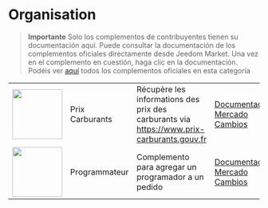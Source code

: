 
# Organisation


>**Importante**
>Solo los complementos de contribuyentes tienen su documentación aquí. Puede consultar la documentación de los complementos oficiales directamente desde Jeedom Market. Una vez en el complemento en cuestión, haga clic en la documentación.
>Podéis ver [aquí](https://market.jeedom.com/index.php?v=d&p=market&type=plugin&categorie=organization) todos los complementos oficiales en esta categoría


| | | | |
|--- | --- | --- | ---|
|<img src="prixcarburants/prixcarburants_icon.png" class="pluginLogo" width="100" />|Prix Carburants|Récupère les informations des prix des carburants via https://www.prix-carburants.gouv.fr|[Documentación](https://floman321.github.io/prixcarburants/es_ES/)<br/>[Mercado](https://market.jeedom.com/index.php?v=d&p=market_display&id=3984)<br/>[Cambios](https://floman321.github.io/prixcarburants/es_ES/changelog)|
|<img src="programmateur/programmateur_icon.png" class="pluginLogo" width="100" />|Programmateur|Complemento para agregar un programador a un pedido|[Documentación](https://caelion.github.io/jeedom-plugins-documentation/Programmateur/es_ES/)<br/>[Mercado](https://market.jeedom.com/index.php?v=d&p=market_display&id=3942)<br/>[Cambios](https://caelion.github.io/jeedom-plugins-documentation/Programmateur/es_ES/changelog)|
